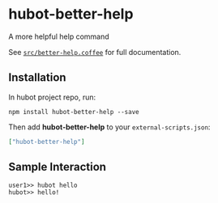 # hubot-better-help

A more helpful help command

See [`src/better-help.coffee`](src/better-help.coffee) for full documentation.

## Installation

In hubot project repo, run:

`npm install hubot-better-help --save`

Then add **hubot-better-help** to your `external-scripts.json`:

```json
["hubot-better-help"]
```

## Sample Interaction

```
user1>> hubot hello
hubot>> hello!
```
